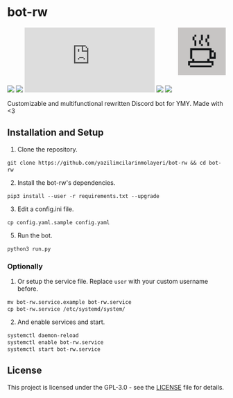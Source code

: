 # bot-rw

<img src="https://github.com/yazilimcilarinmolayeri/artworks/blob/master/ymy_logo_256.png" width="110" align="right"/>

![](https://img.shields.io/discord/418887354699350028?label=YMY)
![](https://img.shields.io/badge/python-3.8%2B-blue)
![](https://img.shields.io/pypi/v/discord.py?label=discord.py)
![](https://img.shields.io/pypi/v/jishaku?label=jishaku)
![](https://img.shields.io/badge/code%20style-black-black)

Customizable and multifunctional rewritten Discord bot for YMY. Made with <3

## Installation and Setup
1. Clone the repository.
```shell
git clone https://github.com/yazilimcilarinmolayeri/bot-rw && cd bot-rw
```

2. Install the bot-rw's dependencies.
```shell
pip3 install --user -r requirements.txt --upgrade
```

3. Edit a config.ini file.
```shell
cp config.yaml.sample config.yaml
```

5. Run the bot.
```shell
python3 run.py
```

### Optionally

1. Or setup the service file. Replace `user` with your custom username before.
```shell
mv bot-rw.service.example bot-rw.service
cp bot-rw.service /etc/systemd/system/
```

2. And enable services and start. 
```shell
systemctl daemon-reload
systemctl enable bot-rw.service
systemctl start bot-rw.service
```

## License
This project is licensed under the GPL-3.0 - see the [LICENSE](LICENSE) file for details.